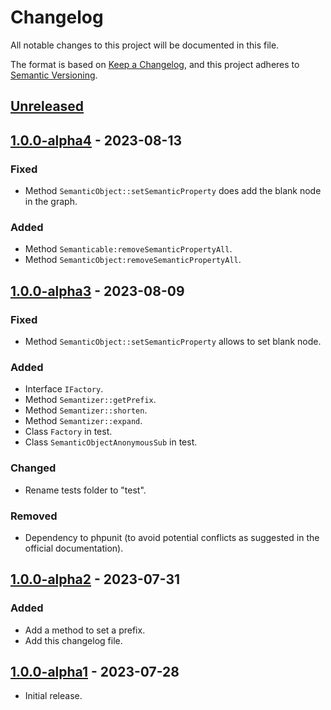 # Changelog

All notable changes to this project will be documented in this file.

The format is based on [Keep a Changelog](https://keepachangelog.com/en/1.0.0/),
and this project adheres to [Semantic Versioning](https://semver.org/spec/v2.0.0.html).

## [Unreleased]

## [1.0.0-alpha4] - 2023-08-13

### Fixed

- Method `SemanticObject::setSemanticProperty` does add the blank node in the graph.

### Added

- Method `Semanticable:removeSemanticPropertyAll`.
- Method `SemanticObject:removeSemanticPropertyAll`.

## [1.0.0-alpha3] - 2023-08-09

### Fixed

- Method `SemanticObject::setSemanticProperty` allows to set blank node.

### Added

- Interface `IFactory`.
- Method `Semantizer::getPrefix`.
- Method `Semantizer::shorten`.
- Method `Semantizer::expand`.
- Class `Factory` in test.
- Class `SemanticObjectAnonymousSub` in test.

### Changed

- Rename tests folder to "test".
### Removed

- Dependency to phpunit (to avoid potential conflicts as suggested in the official documentation).

## [1.0.0-alpha2] - 2023-07-31

### Added

- Add a method to set a prefix.
- Add this changelog file.

## [1.0.0-alpha1] - 2023-07-28

- Initial release.

[unreleased]: https://github.com/assemblee-virtuelle/semantizer-php/compare/v1.0.0-alpha4...HEAD
[1.0.0-alpha4]: https://github.com/assemblee-virtuelle/semantizer-php/compare/v1.0.0-alpha3...v1.0.0-alpha4
[1.0.0-alpha3]: https://github.com/assemblee-virtuelle/semantizer-php/compare/v1.0.0-alpha2...v1.0.0-alpha3
[1.0.0-alpha2]: https://github.com/assemblee-virtuelle/semantizer-php/compare/v1.0.0-alpha1...v1.0.0-alpha2
[1.0.0-alpha1]: https://github.com/assemblee-virtuelle/semantizer-php/releases/tag/v1.0.0-alpha1
